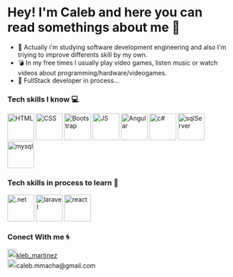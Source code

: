 # Hey! I'm Caleb and here you can read somethings about me :muscle:

- :brain:  Actually i'm studying software development engineering and also I'm triying to improve differents skill by my own.
- :bomb:   In my free times I usually play video games, listen music or watch videos about programming/hardware/videogames.
- :dart:   FullStack developer in process...

 

### Tech skills I know 💻

<p>
  <img title="HTML" src="https://user-images.githubusercontent.com/96499418/202351408-585a112e-3181-43c3-a3b2-ddf69d44ffd6.png" width="60" height="60" />
  <img title="CSS" src="https://user-images.githubusercontent.com/96499418/202352108-4583e956-0c88-4ee9-b285-3fb7e8bd3e16.png" width="60" height="60" />
  <img title="Bootstrap" src="https://user-images.githubusercontent.com/96499418/202352147-3df583c9-7507-453f-a518-469c6b538ee2.png" width="60" height="60">
  <img title="JS" src="https://user-images.githubusercontent.com/96499418/202352087-e4e8478f-ec4e-4fa3-a8f7-36d88ea64ac8.png" width="60" height="60" />
  <img title="Angular" src="https://user-images.githubusercontent.com/96499418/202352120-f677e2a9-2e90-4c9f-b6fb-00eac02f0108.png" width="60" height="60" />
  <img title="c#" src="https://user-images.githubusercontent.com/96499418/202352197-87cb5e72-0997-4c7e-bdae-99b005c41a81.png" width="60" height="60" />
  <img title="sqlServer" src="https://user-images.githubusercontent.com/96499418/202352256-ea548fae-49da-48a3-8bc6-3f48b36a35f5.png" width="60" height="60" />
  <img title="mysql" src="https://user-images.githubusercontent.com/96499418/202352155-65203b7d-585f-4079-8d8f-c76196a7bfc6.png" width="60" height="60">
</p>

### Tech skills in process to learn :notebook:
<p>
  <img title=".net" src="https://images.ctfassets.net/23aumh6u8s0i/5qsAo7jIYvClWYLYPFaMPS/d1ef0c663cda250b166218ed66bfe4a4/NET.png" width="60" height="60">
  <img title="laravel" src="https://desarrolloweb.com/storage/serie_images/TLU8RF8GVhElDaXPIIDNqgaS5kTA4Ep81HK0tlXE.jpeg" width="60" height="60">
  <img title="react" src="https://pbs.twimg.com/profile_images/446356636710363136/OYIaJ1KK_400x400.png" width="60" height="60">
</p>

### Conect With me :cyclone:
<p>
  <a  href="https://www.instagram.com/kleb_martinez/"><img title="ig" src="https://cdn-icons-png.flaticon.com/512/2111/2111463.png" width="20" height="20">kleb_martinez</a>
  <br>
  <img title="mail" src="https://cdn-icons-png.flaticon.com/512/888/888853.png" width="20" height="20">caleb.mmacha@gmail.com
</p>
